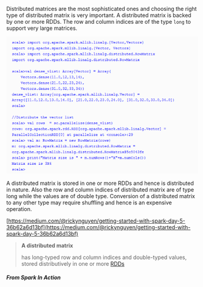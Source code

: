 Distributed matrices are the most sophisticated ones and choosing the right type of distributed matrix is very important. A distributed matrix is backed by one or more RDDs. The row and column indices are of the type `long` to support very large matrices.

![](/assets/distM.png)

A distributed matrix is stored in one or more RDDs and hence is distributed in nature. Also the row and column indices of distributed matrix are of type long while the values are of double type. Conversion of a distributed matrix to any other type may require shuffling and hence is an expensive operation.

[https://medium.com/@rickynguyen/getting-started-with-spark-day-5-36b62a6d13bf](https://medium.com/@rickynguyen/getting-started-with-spark-day-5-36b62a6d13bf)

> **A distributed matrix**
>
> has long-typed row and column indices and double-typed values, stored distributively in one or more [RDDs](http://spark.apache.org/docs/latest/programming-guide.html#resilient-distributed-datasets-rdds)





##### From Spark In Action



